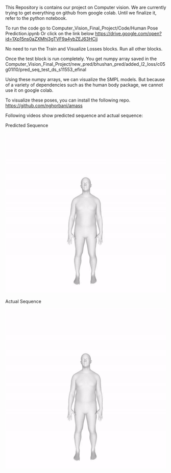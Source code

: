 This Repository is contains our project on Computer vision. We are currently trying to get everything on github from google colab. Until we finalize it, refer to the python notebook.

To run the code go to Computer_Vision_Final_Project/Code/Human Pose Prediction.ipynb
Or click on the link below
https://drive.google.com/open?id=1Xp15ns0aZXMhj3gTVF9a4ybZEJ63HCjj

No need to run the Train and Visualize Losses blocks. Run all other blocks.

Once the test block is run completely. You get numpy array saved in the Computer_Vision_Final_Project/new_pred/bhushan_pred/added_l2_loss/c05g01l10/pred_seq_test_ds_s11553_efinal

Using these numpy arrays, we can visualize the SMPL models. But because of a variety of dependencies such as the human body package, we cannot use it on google colab.

To visualize these poses, you can install the following repo.
https://github.com/nghorbani/amass


Following videos show predicted sequence and actual sequence:

Predicted Sequence

![alt-text](./Videos-20200509T043923Z-001/Videos/fake.gif)

Actual Sequence

![alt-text](./Videos-20200509T043923Z-001/Videos/real.gif)
